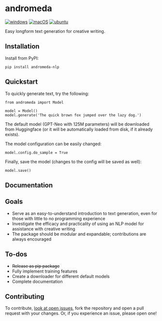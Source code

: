 # andromeda

[![windows](https://github.com/mchaney-dev/andromeda/actions/workflows/windows_release.yml/badge.svg?branch=development&event=workflow_dispatch)](https://github.com/mchaney-dev/andromeda/actions/workflows/windows_release.yml) [![macOS](https://github.com/mchaney-dev/andromeda/actions/workflows/macos_release.yml/badge.svg?event=workflow_dispatch)](https://github.com/mchaney-dev/andromeda/actions/workflows/macos_release.yml) [![ubuntu](https://github.com/mchaney-dev/andromeda/actions/workflows/ubuntu_release.yml/badge.svg?event=workflow_dispatch)](https://github.com/mchaney-dev/andromeda/actions/workflows/ubuntu_release.yml)

Easy longform text generation for creative writing.

## Installation
Install from PyPI:
```
pip install andromeda-nlp
```

## Quickstart
To quickly generate text, try the following:
```
from andromeda import Model

model = Model()
model.generate('The quick brown fox jumped over the lazy dog.')
```
The default model (GPT-Neo with 125M parameters) will be downloaded from Huggingface (or it will be automatically loaded from disk, if it already exists).

The model configuration can be easily changed:
```
model.config.do_sample = True
```
Finally, save the model (changes to the config will be saved as well):
```
model.save()
```


## Documentation

## Goals
- Serve as an easy-to-understand introduction to text generation, even for those with little to no programming experience
- Investigate the efficacy and practicality of using an NLP model for assistance with creative writing
- The package should be modular and expandable; contributions are always encouraged

## To-dos
- ~~Release as pip package~~
- Fully implement training features
- Create a downloader for different default models
- Complete documentation

## Contributing
To contribute, [look at open issues](https://github.com/mchaney-dev/andromeda/issues), fork the repository and open a pull request with your changes. Or, if you experience an issue, please open one!

